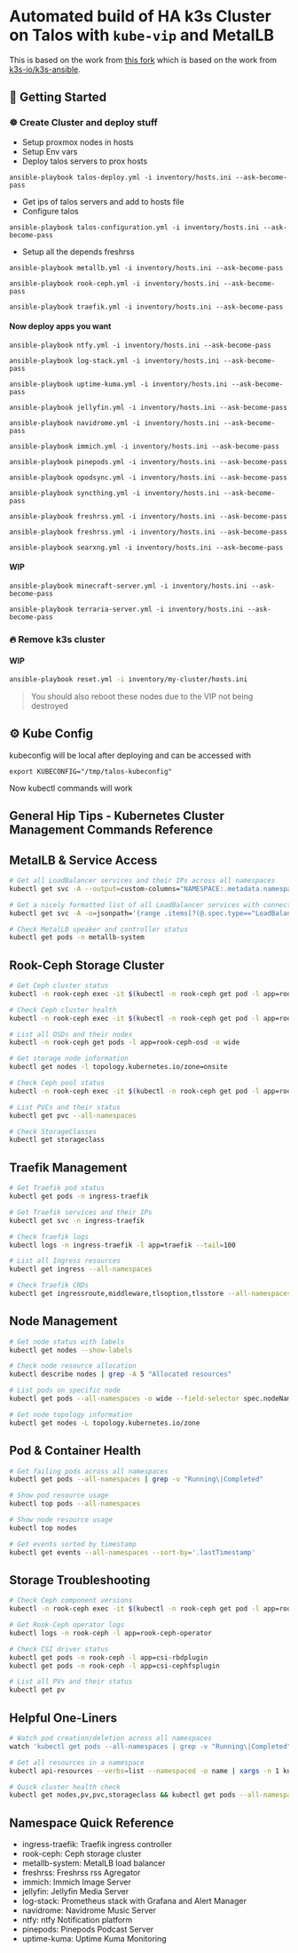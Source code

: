 # Automated build of HA k3s Cluster on Talos with `kube-vip` and MetalLB

This is based on the work from [this fork](https://github.com/212850a/k3s-ansible) which is based on the work from [k3s-io/k3s-ansible](https://github.com/k3s-io/k3s-ansible).

## 🚀 Getting Started

### ☸️ Create Cluster and deploy stuff

- Setup proxmox nodes in hosts
- Setup Env vars
- Deploy talos servers to prox hosts
```
ansible-playbook talos-deploy.yml -i inventory/hosts.ini --ask-become-pass 
```
- Get ips of talos servers and add to hosts file
- Configure talos
```
ansible-playbook talos-configuration.yml -i inventory/hosts.ini --ask-become-pass 
```
- Setup all the depends
freshrss
```
ansible-playbook metallb.yml -i inventory/hosts.ini --ask-become-pass 
```

```
ansible-playbook rook-ceph.yml -i inventory/hosts.ini --ask-become-pass 
```

```
ansible-playbook traefik.yml -i inventory/hosts.ini --ask-become-pass 
```

#### Now deploy apps you want

```
ansible-playbook ntfy.yml -i inventory/hosts.ini --ask-become-pass 
```

```
ansible-playbook log-stack.yml -i inventory/hosts.ini --ask-become-pass 
```

```
ansible-playbook uptime-kuma.yml -i inventory/hosts.ini --ask-become-pass 
```

```
ansible-playbook jellyfin.yml -i inventory/hosts.ini --ask-become-pass 
```
```
ansible-playbook navidrome.yml -i inventory/hosts.ini --ask-become-pass 
```
```
ansible-playbook immich.yml -i inventory/hosts.ini --ask-become-pass 
```

```
ansible-playbook pinepods.yml -i inventory/hosts.ini --ask-become-pass 
```
```
ansible-playbook opodsync.yml -i inventory/hosts.ini --ask-become-pass 
```
```
ansible-playbook syncthing.yml -i inventory/hosts.ini --ask-become-pass 
```
```
ansible-playbook freshrss.yml -i inventory/hosts.ini --ask-become-pass 
```
```
ansible-playbook freshrss.yml -i inventory/hosts.ini --ask-become-pass 
```
```
ansible-playbook searxng.yml -i inventory/hosts.ini --ask-become-pass 
```

#### WIP

```
ansible-playbook minecraft-server.yml -i inventory/hosts.ini --ask-become-pass 
```
```
ansible-playbook terraria-server.yml -i inventory/hosts.ini --ask-become-pass 
```


### 🔥 Remove k3s cluster

#### WIP

```bash
ansible-playbook reset.yml -i inventory/my-cluster/hosts.ini
```

>You should also reboot these nodes due to the VIP not being destroyed

## ⚙️ Kube Config

kubeconfig will be local after deploying and can be accessed with 

```
export KUBECONFIG="/tmp/talos-kubeconfig"
```
Now kubectl commands will work


## General Hip Tips - Kubernetes Cluster Management Commands Reference

## MetalLB & Service Access
```bash
# Get all LoadBalancer services and their IPs across all namespaces
kubectl get svc -A --output=custom-columns="NAMESPACE:.metadata.namespace,NAME:.metadata.name,TYPE:.spec.type,EXTERNAL-IP:.status.loadBalancer.ingress[0].ip,PORTS:.spec.ports[*].port" | grep LoadBalancer

# Get a nicely formatted list of all LoadBalancer services with connection details
kubectl get svc -A -o=jsonpath='{range .items[?(@.spec.type=="LoadBalancer")]}{"\nNamespace: "}{.metadata.namespace}{"\nService: "}{.metadata.name}{"\nExternal IP: "}{.status.loadBalancer.ingress[0].ip}{"\nPorts: "}{range .spec.ports[*]}{"\n  - "}{.port}{" ("}{.protocol}{")"}{end}{"\n"}{end}'

# Check MetalLB speaker and controller status
kubectl get pods -n metallb-system
```

## Rook-Ceph Storage Cluster
```bash
# Get Ceph cluster status
kubectl -n rook-ceph exec -it $(kubectl -n rook-ceph get pod -l app=rook-ceph-tools -o name) -- ceph status

# Check Ceph cluster health
kubectl -n rook-ceph exec -it $(kubectl -n rook-ceph get pod -l app=rook-ceph-tools -o name) -- ceph health detail

# List all OSDs and their nodes
kubectl -n rook-ceph get pods -l app=rook-ceph-osd -o wide

# Get storage node information
kubectl get nodes -l topology.kubernetes.io/zone=onsite

# Check Ceph pool status
kubectl -n rook-ceph exec -it $(kubectl -n rook-ceph get pod -l app=rook-ceph-tools -o name) -- ceph df

# List PVCs and their status
kubectl get pvc --all-namespaces

# Check StorageClasses
kubectl get storageclass
```

## Traefik Management
```bash
# Get Traefik pod status
kubectl get pods -n ingress-traefik

# Get Traefik services and their IPs
kubectl get svc -n ingress-traefik

# Check Traefik logs
kubectl logs -n ingress-traefik -l app=traefik --tail=100

# List all Ingress resources
kubectl get ingress --all-namespaces

# Check Traefik CRDs
kubectl get ingressroute,middleware,tlsoption,tlsstore --all-namespaces
```

## Node Management
```bash
# Get node status with labels
kubectl get nodes --show-labels

# Check node resource allocation
kubectl describe nodes | grep -A 5 "Allocated resources"

# List pods on specific node
kubectl get pods --all-namespaces -o wide --field-selector spec.nodeName=<node-name>

# Get node topology information
kubectl get nodes -L topology.kubernetes.io/zone
```

## Pod & Container Health
```bash
# Get failing pods across all namespaces
kubectl get pods --all-namespaces | grep -v "Running\|Completed"

# Show pod resource usage
kubectl top pods --all-namespaces

# Show node resource usage
kubectl top nodes

# Get events sorted by timestamp
kubectl get events --all-namespaces --sort-by='.lastTimestamp'
```

## Storage Troubleshooting
```bash
# Check Ceph component versions
kubectl -n rook-ceph exec -it $(kubectl -n rook-ceph get pod -l app=rook-ceph-tools -o name) -- ceph versions

# Get Rook-Ceph operator logs
kubectl logs -n rook-ceph -l app=rook-ceph-operator

# Check CSI driver status
kubectl get pods -n rook-ceph -l app=csi-rbdplugin
kubectl get pods -n rook-ceph -l app=csi-cephfsplugin

# List all PVs and their status
kubectl get pv
```

## Helpful One-Liners
```bash
# Watch pod creation/deletion across all namespaces
watch 'kubectl get pods --all-namespaces | grep -v "Running\|Completed"'

# Get all resources in a namespace
kubectl api-resources --verbs=list --namespaced -o name | xargs -n 1 kubectl get --show-kind --ignore-not-found -n <namespace>

# Quick cluster health check
kubectl get nodes,pv,pvc,storageclass && kubectl get pods --all-namespaces | grep -v "Running\|Completed"
```

## Namespace Quick Reference
- ingress-traefik: Traefik ingress controller
- rook-ceph: Ceph storage cluster
- metallb-system: MetalLB load balancer
- freshrss: Freshrss rss Agregator
- immich: Immich Image Server
- jellyfin: Jellyfin Media Server
- log-stack: Prometheus stack with Grafana and Alert Manager
- navidrome: Navidrome Music Server
- ntfy: ntfy Notification platform
- pinepods: Pinepods Podcast Server
- uptime-kuma: Uptime Kuma Monitoring